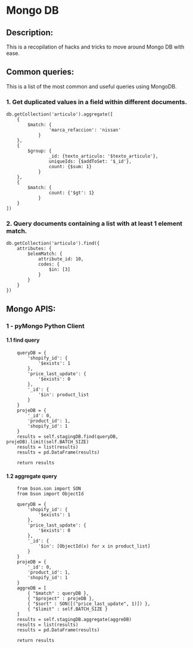# Mongo DB

## Description:

This is a recopilation of hacks and tricks to move around Mongo DB with ease.

## Common queries:

This is a list of the most common and useful queries using MongoDB.

### 1. Get duplicated values in a field within different documents.

```
db.getCollection('articulo').aggregate([
    {
        $match: {
                'marca_refaccion': 'nissan'
            } 
    },
    {
        $group: {
                _id: {texto_articulo: '$texto_articulo'},
                uniqueIds: {$addToSet: '$_id'},
                count: {$sum: 1}
            }
    },
    {
        $match: {
                count: {'$gt': 1}
            }
    }
])
```

### 2. Query documents containing a list with at least 1 element match.

```
db.getCollection('articulo').find({
    attributes: {
        $elemMatch: {
            attribute_id: 10,
            codes: {
                $in: [3]
            }
        }
    }
})
```

## Mongo APIS:

### 1 - pyMongo Python Client

#### 1.1 find query

```
    queryDB = {
        'shopify_id': {
            '$exists': 1
        },
        'price_last_update': {
            '$exists': 0
        },
        '_id': {
            '$in': product_list
        }
    }
    projeDB = {
        '_id': 0,
        'product_id': 1,
        'shopify_id': 1
    }
    results = self.stagingDB.find(queryDB, projeDB).limit(self.BATCH_SIZE)
    results = list(results)
    results = pd.DataFrame(results)

    return results
```

#### 1.2 aggregate query
    
```
    from bson.son import SON
    from bson import ObjectId

    queryDB = {
        'shopify_id': {
            '$exists': 1
        },
        'price_last_update': {
            '$exists': 0
        },
        '_id': {
            '$in': [ObjectId(x) for x in product_list]
        }
    }
    projeDB = {
        '_id': 0,
        'product_id': 1,
        'shopify_id': 1
    }
    aggreDB = [
        { "$match" : queryDB },
        { "$project" : projeDB },
        { "$sort" : SON([("price_last_update", 1)]) },
        { "$limit" : self.BATCH_SIZE }
    ]
    results = self.stagingDB.aggregate(aggreDB)
    results = list(results)
    results = pd.DataFrame(results)

    return results
```


